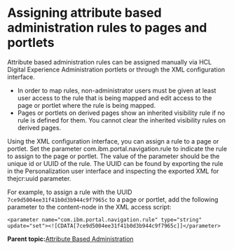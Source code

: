 # Assigning attribute based administration rules to pages and portlets

Attribute based administration rules can be assigned manually via HCL Digital Experience Administration portlets or through the XML configuration interface.

-   In order to map rules, non-administrator users must be given at least user access to the rule that is being mapped and edit access to the page or portlet where the rule is being mapped.
-   Pages or portlets on derived pages show an inherited visibility rule if no rule is defined for them. You cannot clear the inherited visibility rules on derived pages.

Using the XML configuration interface, you can assign a rule to a page or portlet. Set the parameter com.ibm.portal.navigation.rule to indicate the rule to assign to the page or portlet. The value of the parameter should be the unique id or UUID of the rule. The UUID can be found by exporting the rule in the Personalization user interface and inspecting the exported XML for thejcr:uuid parameter.

For example, to assign a rule with the UUID `7ce9d5004ee31f41b0d3b944c9f7965c` to a page or portlet, add the following parameter to the content-node in the XML access script:

`<parameter name="com.ibm.portal.navigation.rule" type="string" update="set"><![CDATA[7ce9d5004ee31f41b0d3b944c9f7965c]]</parameter>`

**Parent topic:**[Attribute Based Administration](../pzn/pzn_attadm.md)

